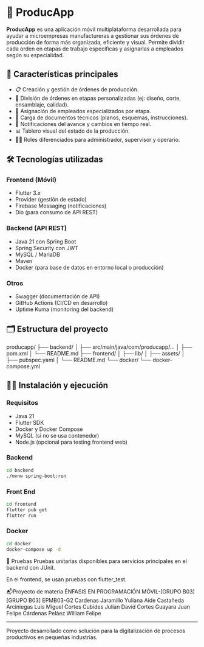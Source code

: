 # 📱 ProducApp

**ProducApp** es una aplicación móvil multiplataforma desarrollada para ayudar a microempresas manufactureras a gestionar sus órdenes de producción de forma más organizada, eficiente y visual. Permite dividir cada orden en etapas de trabajo específicas y asignarlas a empleados según su especialidad.

## 🚀 Características principales

- 📋 Creación y gestión de órdenes de producción.
- 🔄 División de órdenes en etapas personalizadas (ej: diseño, corte, ensamblaje, calidad).
- 👷 Asignación de empleados especializados por etapa.
- 📎 Carga de documentos técnicos (planos, esquemas, instrucciones).
- 📲 Notificaciones del avance y cambios en tiempo real.
- 📊 Tablero visual del estado de la producción.
- 🧑‍💼 Roles diferenciados para administrador, supervisor y operario.

## 🛠️ Tecnologías utilizadas

### Frontend (Móvil)
- Flutter 3.x
- Provider (gestión de estado)
- Firebase Messaging (notificaciones)
- Dio (para consumo de API REST)

### Backend (API REST)
- Java 21 con Spring Boot
- Spring Security con JWT
- MySQL / MariaDB
- Maven
- Docker (para base de datos en entorno local o producción)

### Otros
- Swagger (documentación de API)
- GitHub Actions (CI/CD en desarrollo)
- Uptime Kuma (monitoring del backend)

## 🗂️ Estructura del proyecto
producapp/
├── backend/
│ ├── src/main/java/com/producapp/...
│ ├── pom.xml
│ └── README.md
├── frontend/
│ ├── lib/
│ ├── assets/
│ ├── pubspec.yaml
│ └── README.md
└── docker/
└── docker-compose.yml


## 🧑‍💻 Instalación y ejecución

### Requisitos
- Java 21
- Flutter SDK
- Docker y Docker Compose
- MySQL (si no se usa contenedor)
- Node.js (opcional para testing frontend web)

### Backend
```bash
cd backend
./mvnw spring-boot:run
```

### Front End
```bash
cd frontend
flutter pub get
flutter run
```

### Docker
```bash
cd docker
docker-compose up -d
```

🧪 Pruebas
Pruebas unitarias disponibles para servicios principales en el backend con JUnit.

En el frontend, se usan pruebas con flutter_test.

📬Proyecto de materia ÉNFASIS EN PROGRAMACIÓN MÓVIL-[GRUPO B03]
[GRUPO B03]
EPMB03-G2
Cardenas Jaramillo Yuliana Aide
Castañeda Arciniegas Luis Miguel
Cortes Cubides Julian David
Cortes Guayara Juan Felipe
Cárdenas Peláez William Felipe 

---

Proyecto desarrollado como solución para la digitalización de procesos productivos en pequeñas industrias.
